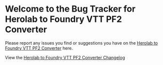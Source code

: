 # Welcome to the Bug Tracker for Herolab to Foundry VTT PF2 Converter

Please report any issues you find or suggestions you have on the [Herolab to Foundry VTT PF2 Converter](https://www.pf2player.com/) here.

View the [Herolab to Foundry VTT PF2 Converter Changelog](https://www.pf2player.com/changelog.php)
